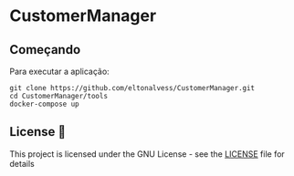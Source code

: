 # CustomerManager

## Começando
Para executar a aplicação:

```
git clone https://github.com/eltonalvess/CustomerManager.git
cd CustomerManager/tools
docker-compose up
```

## License 📃

This project is licensed under the GNU License - see the [LICENSE](LICENSE.md) file for details